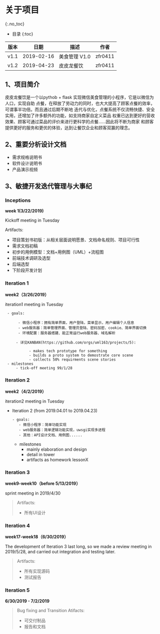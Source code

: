 # 关于项目
{:.no_toc}

* 目录
{:toc}

| 版本	|日期  | 描述	|作者
|------|-----------|-----|---
|v1.1|	2019-02-16|	美食管理 V1.0	|zfr0411|
|v1.2|  2019-04-23| 皮皮龙餐饮| zfr0411|


## 1、项目简介
皮皮龙餐饮是一个以pythob + flask 实现微信美食管理的小程序，它是以微信为人口，实现自助
点餐，在释放了劳动力的同时，也大大提高了顾客点餐的效率，可谓事半功倍。而且通过后期不断地
迭代与优化，点餐系统不仅流畅快捷、安全实用，还增加了许多额外的功能，如支持商家自定义菜品
权重已达到更好的营收效果、顾客可通过菜品的评价来进行更科学的点餐......因此将不断为商家
和顾客提供更好的服务和更优的体验，达到让餐饮企业和顾客双赢的理念。

## 2、重要分析设计文档
* 需求规格说明书
* 软件设计说明书
* 产品演示视频

## 3、敏捷开发迭代管理与大事纪
### Inceptions
**week 1(3/22/2019)**

Kickoff meeting in Tuesday 

Artifacts:

- 项目策划书初版：从相关层面说明愿景、文档命名规则、项目可行性
- 需求文档初稿
- 初步的用例模型：文档+用例图（UML）+流程图
- 前端技术调研及选型
- 后端选型
- 下阶段开发计划

### Iteration 1

**week2（3/26/2019）**

iteration1 meeting in Tuesday

     - goals:

          - 微信小程序：拥有简单界面，用户登陆，菜单显示，用户编辑个人信息
          - web服务器：简单管理界面、管理员登陆、密码加密、cookie、简单界面切换
          - 环境配置：服务器搭建、能正常运行web服务器、域名解析

         - 详见KANBAN(https://github.com/orgs/uml163/projects/5):

               - makes tech prototype for something
               - builds a proto system to demostrate core scene
               - collects 50% requirments scene stories
     - milestones
         - tick-off meeting 99/1/28
         
 ### Iteration 2
 
 **week2（4/2/2019）**
 
 iteration2 meeting in Tuesday

* Iteration 2 (from 2019.04.01 to 2019.04.23)

      - goals:
         - 微信小程序：简单功能实现
         - web服务器：简单逻辑功能实现，uwsgi实现多进程
         - 其他：API设计文档、用例图......
     - milestones
         - mainly elaboration and design
         - detail in tower
         - artifacts as homework lessonX

### Iteration 3

**week9-week10（before 5/13/2019）**

sprint meeting in 2019/4/30

> Artifacts:
> - 所有UI设计

### Iteration 4

**week17-week18（6/30/2019）**

The development of Iteration 3 last long, so we made a review meeting in 2019/5/28, and carried out integration and testing later.

> Artifacts:
> - 所有实现源码
> - 测试报告

### Iteration 5

**6/30/2019 - 7/2/2019**

> Bug fixing and Transition
> Atifacts:
> - 可交付制品
> - 报告和文档



